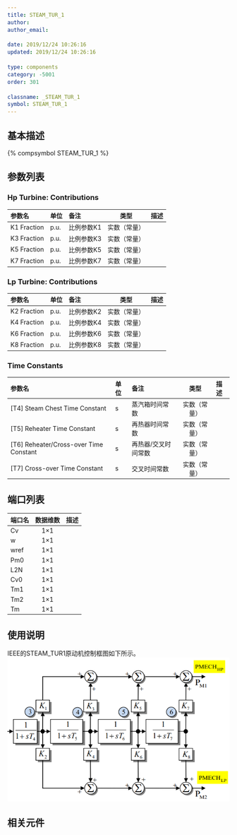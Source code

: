 ```yaml
---
title: STEAM_TUR_1
author:
author_email:

date: 2019/12/24 10:26:16
updated: 2019/12/24 10:26:16

type: components
category: -5001
order: 301

classname: _STEAM_TUR_1
symbol: STEAM_TUR_1
---
```


## 基本描述

{% compsymbol STEAM_TUR_1 %}

## 参数列表
### Hp Turbine: Contributions
| 参数名 | 单位 | 备注 | 类型 | 描述 |
| :--- | :--- | :--- | :--: | :--- |
| K1 Fraction | p.u. | 比例参数K1 | 实数（常量） |  |
| K3 Fraction | p.u. | 比例参数K3 | 实数（常量） |  |
| K5 Fraction | p.u. | 比例参数K5 | 实数（常量） |  |
| K7 Fraction | p.u. | 比例参数K7 | 实数（常量） |  |

### Lp Turbine: Contributions
| 参数名 | 单位 | 备注 | 类型 | 描述 |
| :--- | :--- | :--- | :--: | :--- |
| K2 Fraction | p.u. | 比例参数K2 | 实数（常量） |  |
| K4 Fraction | p.u. | 比例参数K4 | 实数（常量） |  |
| K6 Fraction | p.u. | 比例参数K6 | 实数（常量） |  |
| K8 Fraction | p.u. | 比例参数K8 | 实数（常量） |  |

### Time Constants
| 参数名 | 单位 | 备注 | 类型 | 描述 |
| :--- | :--- | :--- | :--: | :--- |
| \[T4\] Steam Chest Time Constant | s | 蒸汽箱时间常数 | 实数（常量） |  |
| \[T5\] Reheater Time Constant | s | 再热器时间常数 | 实数（常量） |  |
| \[T6\] Reheater/Cross-over Time Constant | s | 再热器/交叉时间常数 | 实数（常量） |  |
| \[T7\] Cross-over Time Constant | s | 交叉时间常数 | 实数（常量） |  |


## 端口列表

| 端口名 | 数据维数 | 描述 |
| :--- | :--:  | :--- |
| Cv | 1×1 | |
| w | 1×1 | |
| wref | 1×1 | |
| Pm0 | 1×1 | |
| L2N | 1×1 | |
| Cv0 | 1×1 | |
| Tm1 | 1×1 | |
| Tm2 | 1×1 | |
| Tm | 1×1 | |

## 使用说明
IEEE的STEAM_TUR1原动机控制框图如下所示。
![等效图](comp_Governors/STEAM_TUR1.png)

## 相关元件

